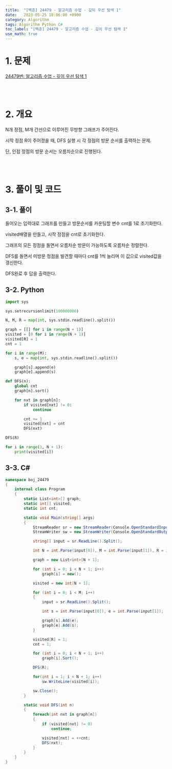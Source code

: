 ```yaml
---
title:  "[백준] 24479 - 알고리즘 수업 - 깊이 우선 탐색 1"
date:   2023-05-25 18:06:00 +0900
category: Algorithm
tags: Algorithm Python C#
toc_label: "[백준] 24479 - 알고리즘 수업 - 깊이 우선 탐색 1"
use_math: true
---
```


# 1. 문제
[24479번: 알고리즘 수업 - 깊이 우선 탐색 1](https://www.acmicpc.net/problem/24479)


<br/>
<br/>

# 2. 개요
N개 정점, M개 간선으로 이루어진 무방향 그래프가 주어진다.

시작 정점 R이 주어졌을 때, DFS 실행 시 각 정점의 방문 순서를 출력하는 문제.

단, 인접 정점의 방문 순서는 오름차순으로 진행된다.


<br/>
<br/>

# 3. 풀이 및 코드
## 3-1. 풀이
들어오는 입력대로 그래프를 만들고 방문순서를 카운팅할 변수 cnt를 1로 초기화한다.

visited배열을 만들고, 시작 정점을 cnt로 초기화한다.

그래프의 모든 정점을 돌면서 오름차순 방문이 가능하도록 오름차순 정렬한다.

DFS를 돌면서 미방문 정점을 발견할 때마다 cnt를 1씩 늘리며 이 값으로 visited값을 갱신한다.

DFS완료 후 답을 출력한다.

## 3-2. Python

```python
import sys

sys.setrecursionlimit(100000000)

N, M, R = map(int, sys.stdin.readline().split())

graph = [[] for i in range(N + 1)]
visited = [0 for i in range(N + 1)]
visited[R] = 1
cnt = 1

for i in range(M):
    s, e = map(int, sys.stdin.readline().split())

    graph[s].append(e)
    graph[e].append(s)

def DFS(n):
    global cnt
    graph[n].sort()

    for nxt in graph[n]:
        if visited[nxt] != 0:
            continue

        cnt += 1
        visited[nxt] = cnt
        DFS(nxt)

DFS(R)

for i in range(1, N + 1):
    print(visited[i])
```

## 3-3. C#

```csharp
namespace boj_24479
{
    internal class Program
    {
        static List<int>[] graph;
        static int[] visited;
        static int cnt;

        static void Main(string[] args)
        {
            StreamReader sr = new StreamReader(Console.OpenStandardInput());
            StreamWriter sw = new StreamWriter(Console.OpenStandardOutput());

            string[] input = sr.ReadLine().Split();

            int N = int.Parse(input[0]), M = int.Parse(input[1]), R = int.Parse(input[2]);

            graph = new List<int>[N + 1];

            for (int i = 0; i < N + 1; i++)
                graph[i] = new();

            visited = new int[N + 1];

            for (int i = 0; i < M; i++)
            {
                input = sr.ReadLine().Split();

                int s = int.Parse(input[0]), e = int.Parse(input[1]);

                graph[s].Add(e);
                graph[e].Add(s);
            }

            visited[R] = 1;
            cnt = 1;

            for (int i = 0; i < N + 1; i++)
                graph[i].Sort();

            DFS(R);

            for(int i = 1; i < N + 1; i++)
                sw.WriteLine(visited[i]);

            sw.Close();
        }

        static void DFS(int n)
        {
            foreach(int nxt in graph[n])
            {
                if (visited[nxt] != 0)
                    continue;

                visited[nxt] = ++cnt;
                DFS(nxt);
            }
        }
    }
}
```

